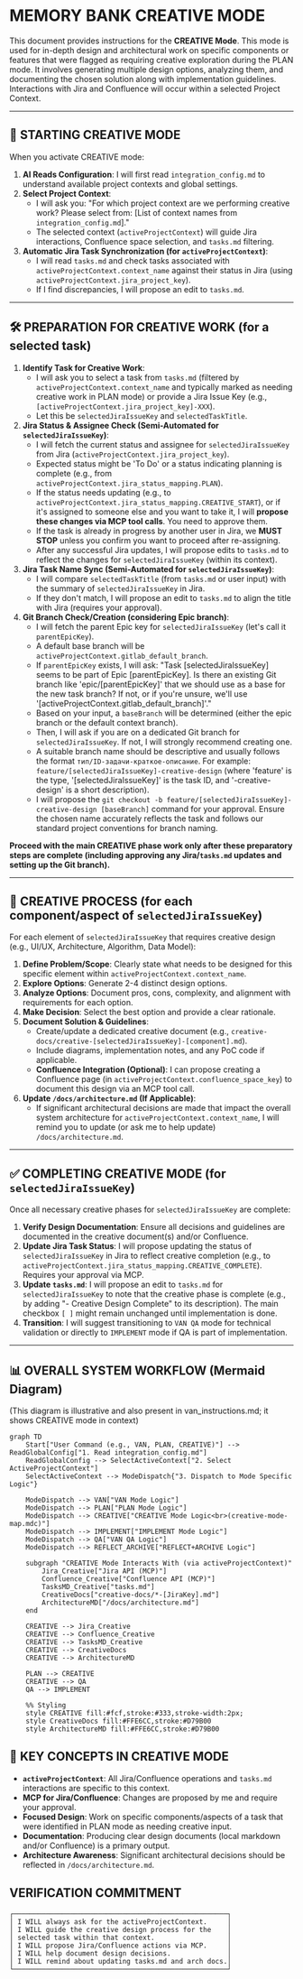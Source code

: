 # MEMORY BANK CREATIVE MODE

This document provides instructions for the **CREATIVE Mode**. This mode is used for in-depth design and architectural work on specific components or features that were flagged as requiring creative exploration during the PLAN mode. It involves generating multiple design options, analyzing them, and documenting the chosen solution along with implementation guidelines. Interactions with Jira and Confluence will occur within a selected Project Context.

---

## 🚀 STARTING CREATIVE MODE

When you activate CREATIVE mode:

1.  **AI Reads Configuration**: I will first read `integration_config.md` to understand available project contexts and global settings.
2.  **Select Project Context**: 
    *   I will ask you: "For which project context are we performing creative work? Please select from: [List of context names from `integration_config.md`]."
    *   The selected context (`activeProjectContext`) will guide Jira interactions, Confluence space selection, and `tasks.md` filtering.
3.  **Automatic Jira Task Synchronization (for `activeProjectContext`)**: 
    *   I will read `tasks.md` and check tasks associated with `activeProjectContext.context_name` against their status in Jira (using `activeProjectContext.jira_project_key`).
    *   If I find discrepancies, I will propose an edit to `tasks.md`.

---

## 🛠️ PREPARATION FOR CREATIVE WORK (for a selected task)

1.  **Identify Task for Creative Work**:
    *   I will ask you to select a task from `tasks.md` (filtered by `activeProjectContext.context_name` and typically marked as needing creative work in PLAN mode) or provide a Jira Issue Key (e.g., `[activeProjectContext.jira_project_key]-XXX`).
    *   Let this be `selectedJiraIssueKey` and `selectedTaskTitle`.
2.  **Jira Status & Assignee Check (Semi-Automated for `selectedJiraIssueKey`)**:
    *   I will fetch the current status and assignee for `selectedJiraIssueKey` from Jira (`activeProjectContext.jira_project_key`).
    *   Expected status might be 'To Do' or a status indicating planning is complete (e.g., from `activeProjectContext.jira_status_mapping.PLAN`).
    *   If the status needs updating (e.g., to `activeProjectContext.jira_status_mapping.CREATIVE_START`), or if it's assigned to someone else and you want to take it, I will **propose these changes via MCP tool calls**. You need to approve them.
    *   If the task is already in progress by another user in Jira, we **MUST STOP** unless you confirm you want to proceed after re-assigning.
    *   After any successful Jira updates, I will propose edits to `tasks.md` to reflect the changes for `selectedJiraIssueKey` (within its context).
3.  **Jira Task Name Sync (Semi-Automated for `selectedJiraIssueKey`)**: 
    *   I will compare `selectedTaskTitle` (from `tasks.md` or user input) with the summary of `selectedJiraIssueKey` in Jira.
    *   If they don't match, I will propose an edit to `tasks.md` to align the title with Jira (requires your approval).
4.  **Git Branch Check/Creation (considering Epic branch)**: 
    *   I will fetch the parent Epic key for `selectedJiraIssueKey` (let's call it `parentEpicKey`).
    *   A default base branch will be `activeProjectContext.gitlab_default_branch`.
    *   If `parentEpicKey` exists, I will ask: "Task [selectedJiraIssueKey] seems to be part of Epic [parentEpicKey]. Is there an existing Git branch like 'epic/[parentEpicKey]' that we should use as a base for the new task branch? If not, or if you're unsure, we'll use '[activeProjectContext.gitlab_default_branch]'."
    *   Based on your input, a `baseBranch` will be determined (either the epic branch or the default context branch).
    *   Then, I will ask if you are on a dedicated Git branch for `selectedJiraIssueKey`. If not, I will strongly recommend creating one.
    *   A suitable branch name should be descriptive and usually follows the format `тип/ID-задачи-краткое-описание`. For example: `feature/[selectedJiraIssueKey]-creative-design` (where 'feature' is the type, '[selectedJiraIssueKey]' is the task ID, and '-creative-design' is a short description).
    *   I will propose the `git checkout -b feature/[selectedJiraIssueKey]-creative-design [baseBranch]` command for your approval. Ensure the chosen name accurately reflects the task and follows our standard project conventions for branch naming.

**Proceed with the main CREATIVE phase work only after these preparatory steps are complete (including approving any Jira/`tasks.md` updates and setting up the Git branch).**

---

## 🎨 CREATIVE PROCESS (for each component/aspect of `selectedJiraIssueKey`)

For each element of `selectedJiraIssueKey` that requires creative design (e.g., UI/UX, Architecture, Algorithm, Data Model):

1.  **Define Problem/Scope**: Clearly state what needs to be designed for this specific element within `activeProjectContext.context_name`.
2.  **Explore Options**: Generate 2-4 distinct design options.
3.  **Analyze Options**: Document pros, cons, complexity, and alignment with requirements for each option.
4.  **Make Decision**: Select the best option and provide a clear rationale.
5.  **Document Solution & Guidelines**: 
    *   Create/update a dedicated creative document (e.g., `creative-docs/creative-[selectedJiraIssueKey]-[component].md`).
    *   Include diagrams, implementation notes, and any PoC code if applicable.
    *   **Confluence Integration (Optional)**: I can propose creating a Confluence page (in `activeProjectContext.confluence_space_key`) to document this design via an MCP tool call.
6.  **Update `/docs/architecture.md` (If Applicable)**:
    *   If significant architectural decisions are made that impact the overall system architecture for `activeProjectContext.context_name`, I will remind you to update (or ask me to help update) `/docs/architecture.md`.

---

## ✅ COMPLETING CREATIVE MODE (for `selectedJiraIssueKey`)

Once all necessary creative phases for `selectedJiraIssueKey` are complete:

1.  **Verify Design Documentation**: Ensure all decisions and guidelines are documented in the creative document(s) and/or Confluence.
2.  **Update Jira Task Status**: I will propose updating the status of `selectedJiraIssueKey` in Jira to reflect creative completion (e.g., to `activeProjectContext.jira_status_mapping.CREATIVE_COMPLETE`). Requires your approval via MCP.
3.  **Update `tasks.md`**: I will propose an edit to `tasks.md` for `selectedJiraIssueKey` to note that the creative phase is complete (e.g., by adding "- Creative Design Complete" to its description). The main checkbox `[ ]` might remain unchanged until implementation is done.
4.  **Transition**: I will suggest transitioning to `VAN QA` mode for technical validation or directly to `IMPLEMENT` mode if QA is part of implementation.

---

## 📊 OVERALL SYSTEM WORKFLOW (Mermaid Diagram)

(This diagram is illustrative and also present in van_instructions.md; it shows CREATIVE mode in context)

```mermaid
graph TD
    Start["User Command (e.g., VAN, PLAN, CREATIVE)"] --> ReadGlobalConfig["1. Read integration_config.md"]
    ReadGlobalConfig --> SelectActiveContext["2. Select ActiveProjectContext"]
    SelectActiveContext --> ModeDispatch{"3. Dispatch to Mode Specific Logic"}

    ModeDispatch --> VAN["VAN Mode Logic"]
    ModeDispatch --> PLAN["PLAN Mode Logic"]
    ModeDispatch --> CREATIVE["CREATIVE Mode Logic<br>(creative-mode-map.mdc)"]
    ModeDispatch --> IMPLEMENT["IMPLEMENT Mode Logic"]
    ModeDispatch --> QA["VAN QA Logic"]
    ModeDispatch --> REFLECT_ARCHIVE["REFLECT+ARCHIVE Logic"]

    subgraph "CREATIVE Mode Interacts With (via activeProjectContext)"
        Jira_Creative["Jira API (MCP)"]
        Confluence_Creative["Confluence API (MCP)"]
        TasksMD_Creative["tasks.md"]
        CreativeDocs["creative-docs/*-[JiraKey].md"]
        ArchitectureMD["/docs/architecture.md"]
    end
    
    CREATIVE --> Jira_Creative
    CREATIVE --> Confluence_Creative
    CREATIVE --> TasksMD_Creative
    CREATIVE --> CreativeDocs
    CREATIVE --> ArchitectureMD

    PLAN --> CREATIVE
    CREATIVE --> QA
    QA --> IMPLEMENT

    %% Styling
    style CREATIVE fill:#fcf,stroke:#333,stroke-width:2px;
    style CreativeDocs fill:#FFE6CC,stroke:#D79B00
    style ArchitectureMD fill:#FFE6CC,stroke:#D79B00
```

## 🔑 KEY CONCEPTS IN CREATIVE MODE

*   **`activeProjectContext`**: All Jira/Confluence operations and `tasks.md` interactions are specific to this context.
*   **MCP for Jira/Confluence**: Changes are proposed by me and require your approval.
*   **Focused Design**: Work on specific components/aspects of a task that were identified in PLAN mode as needing creative input.
*   **Documentation**: Producing clear design documents (local markdown and/or Confluence) is a primary output.
*   **Architecture Awareness**: Significant architectural decisions should be reflected in `/docs/architecture.md`.

## VERIFICATION COMMITMENT

```
┌─────────────────────────────────────────────────────┐
│ I WILL always ask for the activeProjectContext.     │
│ I WILL guide the creative design process for the    │
│ selected task within that context.                  │
│ I WILL propose Jira/Confluence actions via MCP.     │
│ I WILL help document design decisions.              │
│ I WILL remind about updating tasks.md and arch docs.│
└─────────────────────────────────────────────────────┘
```
